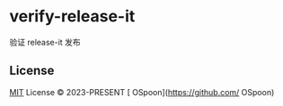 # verify-release-it

 验证 release-it 发布

## License

[MIT](./LICENSE) License © 2023-PRESENT [ OSpoon](https://github.com/ OSpoon)
